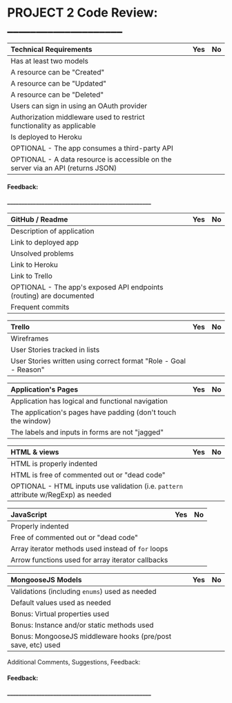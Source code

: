 # PROJECT 2 Code Review: ____________________

Technical Requirements         | Yes | No |
:--                            |:--  |:-- |
Has at least two models        |     |    |
A resource can be "Created"  |     |    |
A resource can be "Updated"  |     |    |
A resource can be "Deleted"  |     |    |
Users can sign in using an OAuth provider  |     |    |
Authorization middleware used to restrict functionality as applicable |     |    |
Is deployed to Heroku          |     |    |
OPTIONAL - The app consumes a third-party API |     |    |
OPTIONAL - A data resource is accessible on the server via an API (returns JSON)   |     |    |

#### Feedback:  _____________________________________________________<br>__________________________________________________________________<br>_______________________________________________________________

GitHub / Readme                                 | Yes | No |
:--                                    |:--  |:-- |
Description of application |     |    |
Link to deployed app |  |  |
Unsolved problems                      |     |    |
Link to Heroku                         |     |    |
Link to Trello                         |     |    |
OPTIONAL - The app's exposed API endpoints (routing) are documented   |     |    |
Frequent commits      |     |    |

Trello                                 | Yes | No |
:--                                    | :-- |:-- |
Wireframes                             |     |    |
User Stories tracked in lists  |     |    |
User Stories written using correct format "Role - Goal - Reason"  |     |    |

Application's Pages                           | Yes |  No |
:-- | :-- | :-- |
Application has logical and functional navigation | | |
The application's pages have padding (don't touch the window) | | |
The labels and inputs in forms are not "jagged" | | |

HTML & views                       | Yes |  No |
:-- | :-- | :-- |
HTML is properly indented                     |     |     |
HTML is free of commented out or "dead code"  |     |     |
OPTIONAL - HTML inputs use validation (i.e. `pattern` attribute w/RegExp) as needed                 |     |     |


JavaScript                    | Yes |  No |
:-- | :-- | :-- |
Properly indented                   |     |     |
Free of commented out or "dead code"  |     |     |
Array iterator methods used instead of `for` loops | | |
Arrow functions used for array iterator callbacks | | |

MongooseJS Models                    | Yes |  No |
:-- | :-- | :-- |
Validations (including `enums`) used as needed  |     |     |
Default values used as needed  |     |     |
Bonus: Virtual properties used  |     |     |
Bonus: Instance and/or static methods used | | |
Bonus: MongooseJS middleware hooks (pre/post save, etc) used | |  |


Additional Comments, Suggestions, Feedback:

#### Feedback:  _____________________________________________________<br>__________________________________________________________________<br>_______________________________________________________________